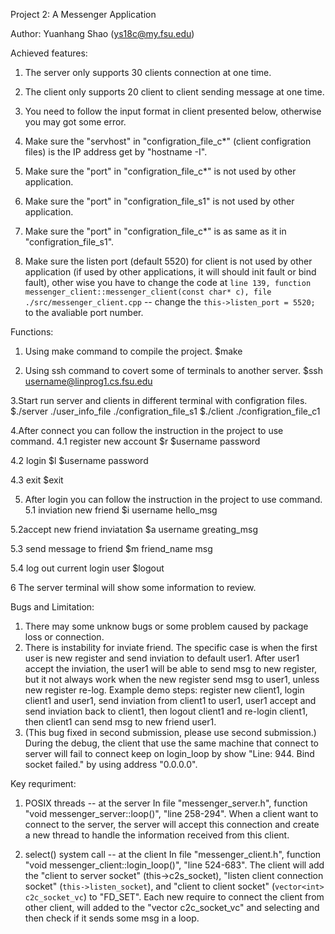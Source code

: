 Project 2: A Messenger Application

Author: Yuanhang Shao (ys18c@my.fsu.edu)

Achieved features:
1. The server only supports 30 clients connection at one time.

2. The client only supports 20 client to client sending message at one time.

3. You need to follow the input format in client presented below, otherwise you may got some error.

4. Make sure the "servhost" in "configration_file_c*" (client configration files) is the IP address get by "hostname -I".

5. Make sure the "port" in "configration_file_c*" is not used by other application.

6. Make sure the "port" in "configration_file_s1" is not used by other application.

7. Make sure the "port" in "configration_file_c*" is as same as it in "configration_file_s1".

8. Make sure the listen port (default 5520) for client is not used by other application (if used by other applications, it will should init fault or bind fault), other wise you have to change the code at `line 139, function messenger_client::messenger_client(const char* c), file ./src/messenger_client.cpp` -- change the `this->listen_port = 5520;` to the avaliable port number.

Functions:
1. Using make command to compile the project.
$make

2. Using ssh command to covert some of terminals to another server.
$ssh username@linprog1.cs.fsu.edu

3.Start run server and clients in different terminal with configration files.
$./server ./user_info_file ./configration_file_s1
$./client ./configration_file_c1

4.After connect you can follow the instruction in the project to use command.
4.1 register new account
$r
$username password

4.2 login
$l
$username password

4.3 exit
$exit

5. After login you can follow the instruction in the project to use command.
5.1 inviation new friend
$i username hello_msg

5.2accept new friend inviatation
$a username greating_msg

5.3 send message to friend
$m friend_name msg

5.4 log out current login user
$logout

6 The server terminal will show some information to review.

Bugs and Limitation:
1. There may some unknow bugs or some problem caused by package loss or connection.
2. There is instability for inviate friend. The specific case is when the first user is new register and send inviation to default user1. After user1 accept the inviation, the user1 will be able to send msg to new register, but it not always work when the new register send msg to user1, unless new register re-log.
Example demo steps: register new client1, login client1 and user1, send inviation from client1 to user1, user1 accept and send inviation back to client1, then logout client1 and re-login client1, then client1 can send msg to new friend user1.
3. (This bug fixed in second submission, please use second submission.) During the debug, the client that use the same machine that connect to server will fail to connect keep on login_loop by show "Line:  944. Bind socket failed." by using address "0.0.0.0".

Key requriment:
1. POSIX threads -- at the server
In file "messenger_server.h", function "void messenger_server::loop()", "line 258-294". When a client want to connect to the server, the server will accept this connection and create a new thread to handle the information received from this client.

2. select() system call -- at the client
In file "messenger_client.h", function "void messenger_client::login_loop()", "line 524-683". The client will add the "client to server socket" (this->c2s_socket), "listen client connection socket" (`this->listen_socket`), and "client to client socket" (`vector<int> c2c_socket_vc`) to "FD_SET". Each new require to connect the client from other client, will added to the "vector<int> c2c_socket_vc" and selecting and then check if it sends some msg in a loop. 